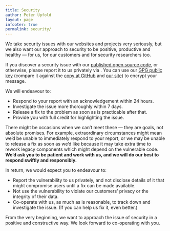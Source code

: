 ```yaml
---
title: Security
author: Peter Upfold
layout: page
infooter: true
permalink: security/
---
```


We take security issues with our websites and projects very seriously, but we also want our approach to security to be positive, productive and healthy — for us, for our customers and for security researchers too.

If you discover a security issue with our [published open source code][1], or otherwise, please report it to us privately via . You can use our [GPG public key][2] (compare it against the [copy at GitHub][3] and [our site][4]) to encrypt your message.

 [1]: https://github.com/vanpattenmedia
 [2]: https://github.com/vanpattenmedia/security-keys/
 [3]: https://github.com/vanpattenmedia/security-keys/blob/master/vpm_security_public.key
 [4]: https://security.vanpattenmedia.com/vpm_security_public.key.txt

We will endeavour to:

*   Respond to your report with an acknowledgement within 24 hours.
*   Investigate the issue more thoroughly within 7 days.
*   Release a fix to the problem as soon as is practicable after that.
*   Provide you with full credit for highlighting the issue.

There might be occasions when we can’t meet these — they are goals, not absolute promises. For example, extraordinary circumstances might mean we’d be unable to immediately respond to your report, or we may be unable to release a fix as soon as we’d like because it may take extra time to rework legacy components which might depend on the vulnerable code. **We’d ask you to be patient and work with us, and we will do our best to respond swiftly and responsibly.**

In return, we would expect you to endeavour to:

*   Report the vulnerability to us privately, and not disclose details of it that might compromise users until a fix can be made available.
*   Not use the vulnerability to violate our customers’ privacy or the integrity of their data.
*   Co-operate with us, as much as is reasonable, to track down and investigate the issue. (If you can help us fix it, even better.)

From the very beginning, we want to approach the issue of security in a positive and constructive way. We look forward to co-operating with you.
